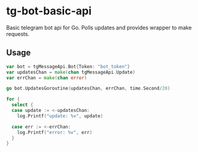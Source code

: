 # tg-bot-basic-api
Basic telegram bot api for Go. Polls updates and provides wrapper to make requests.

## Usage

``` go
var bot = tgMessageApi.Bot{Token: "bot_token"}
var updatesChan = make(chan tgMessageApi.Update)
var errChan = make(chan error)

go bot.UpdatesGoroutine(updatesChan, errChan, time.Second/20)

for {
  select {
  case update := <-updatesChan:
    log.Printf("update: %v", update)

  case err := <-errChan:
    log.Printf("error: %v", err)
  }
}
```

